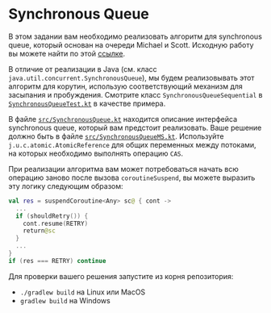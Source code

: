 # Synchronous Queue
В этом задании вам необходимо реализовать алгоритм для synchronous queue, который основан на очереди Michael и Scott.
Исходную работу вы можете найти по этой [ссылке](https://www.cs.rochester.edu/u/scott/papers/2009_Scherer_CACM_SSQ.pdf).

В отличие от реализации в Java (см. класс `java.util.concurrent.SynchronousQueue`), 
мы будем реализовывать этот алгоритм для корутин, использую соответствующий механизм 
для засыпания и пробуждения. Смотрите класс `SynchronousQueueSequential` 
в [`SynchronousQueueTest.kt`](test/SynchronousQueueTest.kt) в качестве примера.

В файле [`src/SynchronousQueue.kt`](src/SynchronousQueue.kt) находится описание интерфейса synchronous queue, 
который  вам предстоит реализовать. Ваше решение должно быть в файле [`src/SynchronousQueueMS.kt`](src/SynchronousQueueMS.kt).
Используйте `j.u.c.atomic.AtomicReference` для общих переменных между потоками, на которых необходимо выполнять операцию `CAS`.

При реализации алгоритма вам может потребоваться начать всю операцию заново после вызова `coroutineSuspend`, 
вы можете выразить эту логику следующим образом: 
```kotlin 
val res = suspendCoroutine<Any> sc@ { cont ->
  ...
  if (shouldRetry()) {
    cont.resume(RETRY)
    return@sc
  }
  ...
}
if (res === RETRY) continue
```                

Для проверки вашего решения запустите из корня репозитория:
* `./gradlew build` на Linux или MacOS
* `gradlew build` на Windows